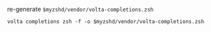 re-generate `$myzshd/vendor/volta-completions.zsh`

    volta completions zsh -f -o $myzshd/vendor/volta-completions.zsh
